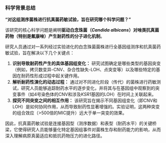 
### 科学背景总结

**“对这组测序菌株进行抗真菌药敏试验，旨在研究哪个科学问题？”**

该研究的核心科学问题是阐明**驱动白念珠菌（*Candida albicans*）对唑类抗真菌药物（特别是氟康唑）产生耐药性的分子进化机制**。

研究人员通过对一系列经过实验进化的白念珠菌菌株进行全基因组测序和抗真菌药敏试验，旨在解决以下几个关键点：

1.  **识别导致耐药性产生的具体基因组变化：** 研究试图确定是哪些类型的基因突变（例如，拷贝数变异-CNV、杂合性缺失-LOH、点突变等）以及哪些特定的基因在耐药性形成过程中起关键作用。
2.  **解析耐药性演化的动态过程：** 通过对不同进化阶段（传代）的菌株进行药敏测试，研究人员能够追踪耐药水平的逐步变化，并将其与在基因组中观察到的突变事件（如4号染色体的CNV和涉及*KSR1*基因的LOH）在时间上关联起来。
3.  **探究不同突变之间的相互作用：** 该研究旨在揭示不同基因组变化（即CNV和LOH）是如何协同作用，从而导致耐药性显著增强的。实验证明，这两种突变的组合效应（>500倍的MIC提升）远大于单一突变的效果。

因此，抗真菌药敏试验是连接基因型（测序数据）和表型（耐药水平）的关键桥梁，它使得研究人员能够量化特定基因组事件对菌株生存和耐药能力的影响，从而深入理解病原真菌适应和抵抗药物压力的进化路径。
